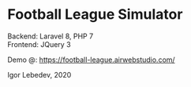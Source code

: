 <h1>Football League Simulator</h1>
Backend: Laravel 8, PHP 7 <br>
Frontend: JQuery 3

<p>Demo @: <a target="_blank" href="https://football-league.airwebstudio.com/">https://football-league.airwebstudio.com/</a></p>

Igor Lebedev, 2020
